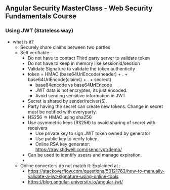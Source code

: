 ## Angular Security MasterClass - Web Security Fundamentals Course

### Using JWT (Stateless way)
* what is it?
    * Securely share claims between two parties
    * Self verifiable - 
        * Do not have to contact Third party server to validate token
        * Do not have to keep in memory like sessionid/session
        * Validate Signature to validate the token authenticity
        * token = HMAC (base64UrlEncode(header) + . + base64UrlEncode(claims) + . + secrect)
            * base64encode vs base64**Url**Encode
            * JWT data is not encryptes, its just encoded.
            * Avoid sending sensitive information in JWT
        * Secret is shared by sender/reciver(S).
        * Party having the secret can create new tokens. Change in secret must be notified with everyparty.  
        * HS256 => HMAC using sha256 
        * Use asymmetric keys (RS256) to avoid sharing of secret with receivers
            * Use private key to sign JWT token owned by generator
            * Use public key to verify token.
            * Online RSA key generator: https://travistidwell.com/jsencrypt/demo/ 
        * Can be used to identify usesrs and manage expiration.
        * 
    * Online converters do not match it: Explained at : 
        * https://stackoverflow.com/questions/50121763/how-to-manually-validate-a-jwt-signature-using-online-tools
        * https://blog.angular-university.io/angular-jwt/
